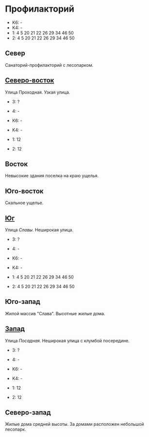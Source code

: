 # Профилакторий

* K6:   -
* K4:   -
* 1:    4   5   20  21  22  26  29  34  46  50
* 2:    4   5   20  21  22  26  29  34  46  50

## Север

Санаторий-профилакторий с лесопарком.

## [Северо-восток](./10565035.md)

Улица Проходная.
Узкая улица.

* 3:    ?
* 4:    -

* K6:   -
* K4:   -
* 1:    12
* 2:    12

## Восток

Невысокие здания поселка на краю ущелья.

## Юго-восток

Скальное ущелье.

## [Юг](./10555050.md)

Улица *Славы*.
Неширокая улица.

* 3:    ?
* 4:    -

* K6:   -
* K4:   -
* 1:    4   5   20  21  22  26  29  34  46  50
* 2:    4   5   20  21  22  26  29  34  46  50

## Юго-запад

Жилой массив "Слава".
Высотные жилые дома.

## [Запад](./10545045.md)

Улица *Посадная*.
Неширокая улица с клумбой посередине.

* 3:    ?
* 4:    -

* K6:   -
* K4:   -
* 1:    12
* 2:    12

## Северо-запад

Жилые дома средней высоты.
За домами расположен небольшой лесопарк.
